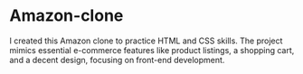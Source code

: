 # Amazon-clone
I created this Amazon clone to practice HTML and CSS skills. The project mimics essential e-commerce features like product listings, a shopping cart, and a decent design, focusing on front-end development.
